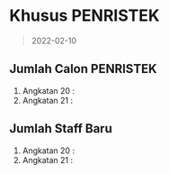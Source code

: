 # Khusus PENRISTEK 
> 2022-02-10

## Jumlah Calon PENRISTEK
1. Angkatan 20 :
1. Angkatan 21 : 

## Jumlah Staff Baru

1. Angkatan 20 :
1. Angkatan 21 :
